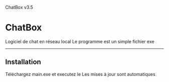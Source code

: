ChatBox v3.5
# ChatBox

Logiciel de chat en réseau local
Le programme est un simple fichier exe

---

## Installation

Téléchargez main.exe et executez le
Les mises à jour sont automatiques
